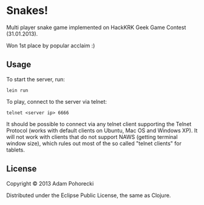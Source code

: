 # Snakes!

Multi player snake game implemented on HackKRK Geek Game Contest (31.01.2013).

Won 1st place by popular acclaim :)

## Usage

To start the server, run:

    lein run

To play, connect to the server via telnet:

    telnet <server ip> 6666

It should be possible to connect via any telnet client supporting the Telnet Protocol (works with default clients on Ubuntu, Mac OS and Windows XP). It will not work with clients that do not support NAWS (getting terminal window size), which rules out most of the so called "telnet clients" for tablets.

## License

Copyright © 2013 Adam Pohorecki

Distributed under the Eclipse Public License, the same as Clojure.
